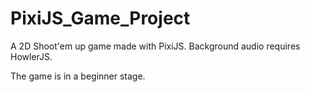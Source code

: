 # PixiJS_Game_Project
A 2D Shoot'em up game made with PixiJS.
Background audio requires HowlerJS.

The game is in a beginner stage.
